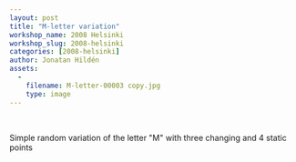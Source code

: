 ```yaml
---
layout: post
title: "M-letter variation"
workshop_name: 2008 Helsinki 
workshop_slug: 2008-helsinki
categories: [2008-helsinki]
author: Jonatan Hildén
assets:
  -
    filename: M-letter-00003 copy.jpg
    type: image
---
```

<p>
&nbsp;
</p>
<p>
Simple random variation of the letter &quot;M&quot; with three changing and 4 static points
</p>

